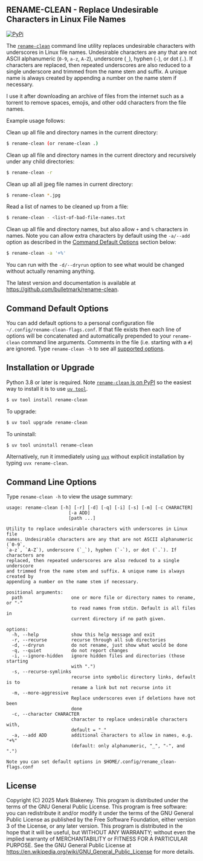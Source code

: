 ## RENAME-CLEAN - Replace Undesirable Characters in Linux File Names
[![PyPi](https://img.shields.io/pypi/v/rename-clean)](https://pypi.org/project/rename-clean/)

The [`rename-clean`][rename-clean] command line utility replaces undesirable
characters with underscores in Linux file names. Undesirable characters are any
that are not ASCII alphanumeric (`0-9`, `a-z`, `A-Z`), underscore (`_`), hyphen
(`-`), or dot (`.`). If characters are replaced, then repeated underscores are
also reduced to a single underscore and trimmed from the name stem and suffix.
A unique name is always created by appending a number on the name stem if
necessary.

I use it after downloading an archive of files from the internet such as a
torrent to remove spaces, emojis, and other odd characters from the file names.

Example usage follows:

Clean up all file and directory names in the current directory:

```sh
$ rename-clean (or rename-clean .)
```

Clean up all file and directory names in the current directory and recursively
under any child directories:

```sh
$ rename-clean -r
```

Clean up all all jpeg file names in current directory:

```sh
$ rename-clean *.jpg
```

Read a list of names to be cleaned up from a file:

```sh
$ rename-clean - <list-of-bad-file-names.txt
```

Clean up all file and directory names, but also allow `+` and `%` characters in
names. Note you can allow extra characters by default using the `-a/--add`
option as described in the [Command Default Options](#command-default-options)
section below:

```sh
$ rename-clean -a '+%'
```

You can run with the `-d/--dryrun` option to see what would be changed without
actually renaming anything.

The latest version and documentation is available at
https://github.com/bulletmark/rename-clean.

## Command Default Options

You can add default options to a personal configuration file
`~/.config/rename-clean-flags.conf`. If that file exists then each line of
options will be concatenated and automatically prepended to your `rename-clean`
command line arguments. Comments in the file (i.e. starting with a `#`) are
ignored. Type `rename-clean -h` to see all [supported
options](#command-line-options).

## Installation or Upgrade

Python 3.8 or later is required. Note [`rename-clean` is on
PyPI](https://pypi.org/project/rename-clean/) so the easiest way to install it is to
use [`uv tool`][uvtool].

```sh
$ uv tool install rename-clean
```

To upgrade:

```sh
$ uv tool upgrade rename-clean
```

To uninstall:

```sh
$ uv tool uninstall rename-clean
```

Alternatively, run it immediately using [`uvx`][uvx] without explicit
installation by typing `uvx rename-clean`.

## Command Line Options

Type `rename-clean -h` to view the usage summary:

```
usage: rename-clean [-h] [-r] [-d] [-q] [-i] [-s] [-m] [-c CHARACTER]
                       [-a ADD]
                       [path ...]

Utility to replace undesirable characters with underscores in Linux file
names. Undesirable characters are any that are not ASCII alphanumeric (`0-9`,
`a-z`, `A-Z`), underscore (`_`), hyphen (`-`), or dot (`.`). If characters are
replaced, then repeated underscores are also reduced to a single underscore
and trimmed from the name stem and suffix. A unique name is always created by
appending a number on the name stem if necessary.

positional arguments:
  path                  one or more file or directory names to rename, or "-"
                        to read names from stdin. Default is all files in
                        current directory if no path given.

options:
  -h, --help            show this help message and exit
  -r, --recurse         recurse through all sub directories
  -d, --dryrun          do not rename, just show what would be done
  -q, --quiet           do not report changes
  -i, --ignore-hidden   ignore hidden files and directories (those starting
                        with ".")
  -s, --recurse-symlinks
                        recurse into symbolic directory links, default is to
                        rename a link but not recurse into it
  -m, --more-aggressive
                        Replace underscores even if deletions have not been
                        done
  -c, --character CHARACTER
                        character to replace undesirable characters with,
                        default = "_"
  -a, --add ADD         additional characters to allow in names, e.g. "+%"
                        (default: only alphanumeric, "_", "-", and ".")

Note you can set default options in $HOME/.config/rename_clean-flags.conf
```

## License

Copyright (C) 2025 Mark Blakeney. This program is distributed under the
terms of the GNU General Public License. This program is free software:
you can redistribute it and/or modify it under the terms of the GNU
General Public License as published by the Free Software Foundation,
either version 3 of the License, or any later version. This program is
distributed in the hope that it will be useful, but WITHOUT ANY
WARRANTY; without even the implied warranty of MERCHANTABILITY or
FITNESS FOR A PARTICULAR PURPOSE. See the GNU General Public License at
<https://en.wikipedia.org/wiki/GNU_General_Public_License> for more details.

[rename-clean]: https://github.com/bulletmark/rename-clean
[uvtool]: https://docs.astral.sh/uv/guides/tools/#installing-tools
[uvx]: https://docs.astral.sh/uv/guides/tools/#running-tools

<!-- vim: se ai syn=markdown: -->
